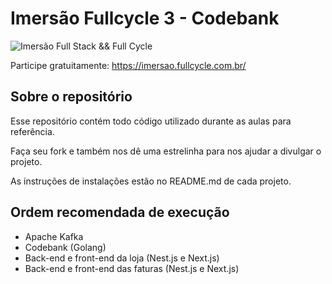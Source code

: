 # Imersão Fullcycle 3 - Codebank

![Imersão Full Stack && Full Cycle](https://events-fullcycle.s3.amazonaws.com/events-fullcycle/static/site/img/grupo_4417.png)

Participe gratuitamente: https://imersao.fullcycle.com.br/

## Sobre o repositório

Esse repositório contém todo código utilizado durante as aulas para referência.

Faça seu fork e também nos dê uma estrelinha para nos ajudar a divulgar o projeto.

As instruções de instalações estão no README.md de cada projeto.

## Ordem recomendada de execução

- Apache Kafka
- Codebank (Golang)
- Back-end e front-end da loja (Nest.js e Next.js)
- Back-end e front-end das faturas (Nest.js e Next.js)

